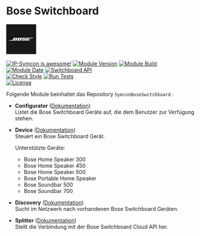 # Bose Switchboard

![Image](imgs/bose_logo_blackbox_80x80.png)  

[![IP-Symcon is awesome!](https://img.shields.io/badge/IP--Symcon-5.5-blue.svg)](https://www.symcon.de)
[![Module Version](https://img.shields.io/badge/Module_Version-1.00-blue.svg)]()
[![Module Build](https://img.shields.io/badge/Module_Build-15-blue.svg)]()
[![Module Date](https://img.shields.io/badge/Module_Date-20201127-blue.svg)]()
[![Switchboard API](https://img.shields.io/badge/Switchboard_API-1.0-blue.svg)]()  
[![Check Style](https://github.com/ubittner/SymconBoseSwitchboard/workflows/Check%20Style/badge.svg)](https://github.com/ubittner/SymconBoseSwitchboard/actions)
[![Run Tests](https://github.com/ubittner/SymconBoseSwitchboard/workflows/Run%20Tests/badge.svg)](https://github.com/ubittner/SymconBoseSwitchboard/actions)  
[![License](https://img.shields.io/badge/License-CC%20BY--NC--SA%204.0-green.svg)](https://creativecommons.org/licenses/by-nc-sa/4.0/)


Folgende Module beinhaltet das Repository `SymconBoseSwitchboard` :

- __Configurator__ ([Dokumentation](Configurator))  
	Listet die Bose Switchboard Geräte auf, die dem Benutzer zur Verfügung stehen. 

- __Device__ ([Dokumentation](Device))  
	Steuert ein Bose Switchboard Gerät.
	
	Unterstützte Geräte:  
	
	* Bose Home Speaker 300  
	* Bose Home Speaker 450  
	* Bose Home Speaker 500  
	* Bose Portable Home Speaker  
	* Bose Soundbar 500  
	* Bose Soundbar 700
	
- __Discovery__ ([Dokumentation](Discovery))  
	Sucht im Netzwerk nach vorhandenen Bose Switchboard Geräten. 

- __Splitter__ ([Dokumentation](Splitter))  
	Stellt die Verbindung mit der Bose Switchboard Cloud API her.
